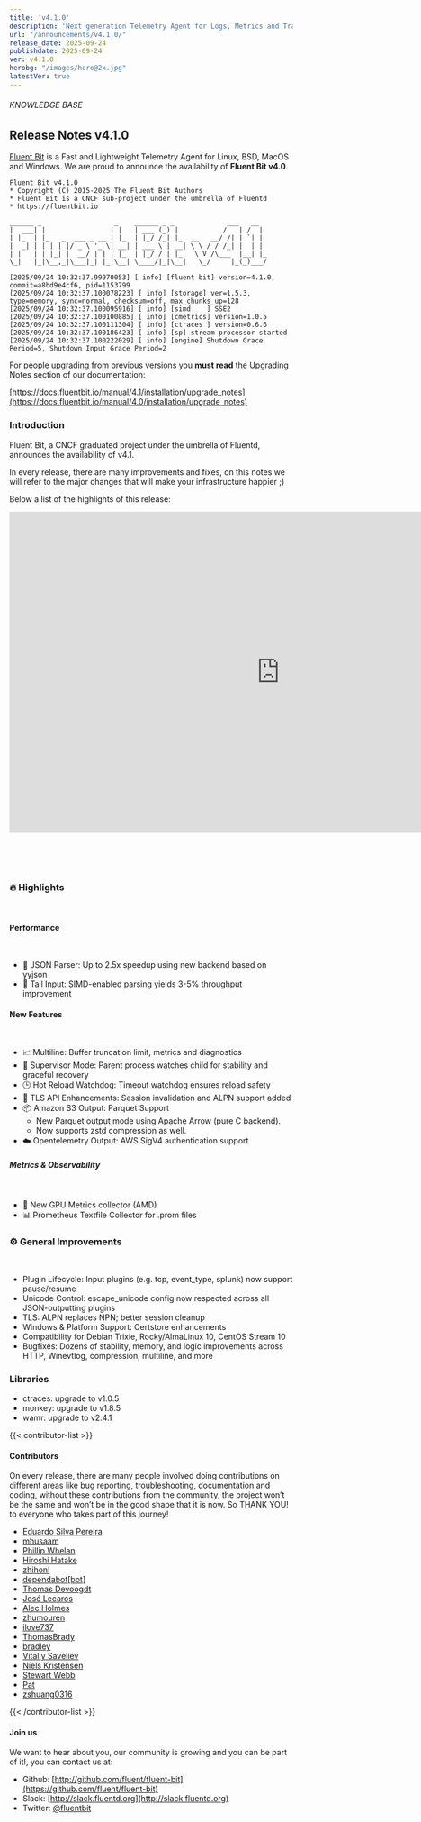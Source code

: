 ```yaml
---
title: 'v4.1.0'
description: 'Next generation Telemetry Agent for Logs, Metrics and Traces. '
url: "/announcements/v4.1.0/"
release_date: 2025-09-24
publishdate: 2025-09-24
ver: v4.1.0
herobg: "/images/hero@2x.jpg"
latestVer: true
---
```


###### KNOWLEDGE BASE

## Release Notes v4.1.0

[Fluent Bit](https://fluentbit.io) is a Fast and Lightweight Telemetry Agent for Linux, BSD, MacOS and Windows. We are proud to announce the availability of **Fluent Bit v4.0**.

```
Fluent Bit v4.1.0
* Copyright (C) 2015-2025 The Fluent Bit Authors
* Fluent Bit is a CNCF sub-project under the umbrella of Fluentd
* https://fluentbit.io

______ _                  _    ______ _ _             ___   __
|  ___| |                | |   | ___ (_) |           /   | /  |
| |_  | |_   _  ___ _ __ | |_  | |_/ /_| |_  __   __/ /| | `| |
|  _| | | | | |/ _ \ '_ \| __| | ___ \ | __| \ \ / / /_| |  | |
| |   | | |_| |  __/ | | | |_  | |_/ / | |_   \ V /\___  |__| |_
\_|   |_|\__,_|\___|_| |_|\__| \____/|_|\__|   \_/     |_(_)___/

[2025/09/24 10:32:37.99970053] [ info] [fluent bit] version=4.1.0, commit=a8bd9e4cf6, pid=1153799
[2025/09/24 10:32:37.100078223] [ info] [storage] ver=1.5.3, type=memory, sync=normal, checksum=off, max_chunks_up=128
[2025/09/24 10:32:37.100095916] [ info] [simd    ] SSE2
[2025/09/24 10:32:37.100100885] [ info] [cmetrics] version=1.0.5
[2025/09/24 10:32:37.100111304] [ info] [ctraces ] version=0.6.6
[2025/09/24 10:32:37.100186423] [ info] [sp] stream processor started
[2025/09/24 10:32:37.100222029] [ info] [engine] Shutdown Grace Period=5, Shutdown Input Grace Period=2
```

For people upgrading from previous versions you **must read** the Upgrading Notes section of our documentation:

[https://docs.fluentbit.io/manual/4.1/installation/upgrade_notes](https://docs.fluentbit.io/manual/4.0/installation/upgrade_notes)

### Introduction

Fluent Bit, a CNCF graduated project under the umbrella of Fluentd, announces the availability of v4.1.

In every release, there are many improvements and fixes, on this notes we will refer to the major changes that will make your infrastructure happier ;)

Below a list of the highlights of this release:

<iframe src="https://docs.google.com/presentation/d/e/2PACX-1vRbO9BYR7HxKn8LBeYK7mvWWuz9TY33C-34GJ8Sw0U4EKJ_X2MbIPIDTKVDg3bPCijAWoLU5DW5-Nup/pubembed?start=false&loop=false&delayms=3000" frameborder="0" width="960" height="569" allowfullscreen="true" mozallowfullscreen="true" webkitallowfullscreen="true"></iframe>

<br><br><br>

### 🔥 Highlights

<br>

#### Performance

<br>

- 🧠 JSON Parser: Up to 2.5x speedup using new backend based on yyjson
- 🦾 Tail Input: SIMD-enabled parsing yields 3-5% throughput improvement

#### New Features

<br>

- 📈 Multiline: Buffer truncation limit, metrics and diagnostics
- 🧩 Supervisor Mode: Parent process watches child for stability and graceful recovery
- 🕒 Hot Reload Watchdog: Timeout watchdog ensures reload safety
- 🔐 TLS API Enhancements: Session invalidation and ALPN support added
- 📦 Amazon S3 Output: Parquet Support
	- New Parquet output mode using Apache Arrow (pure C backend).
	- Now supports zstd compression as well.
- ☁️ Opentelemetry Output: AWS SigV4 authentication support

##### Metrics & Observability

<br>

- 🧠 New GPU Metrics collector (AMD)
- 📊 Prometheus Textfile Collector for .prom files

### ⚙️ General Improvements

<br>

- Plugin Lifecycle: Input plugins (e.g. tcp, event_type, splunk) now support pause/resume
- Unicode Control: escape_unicode config now respected across all JSON-outputting plugins
- TLS: ALPN replaces NPN; better session cleanup
- Windows & Platform Support: Certstore enhancements
- Compatibility for Debian Trixie, Rocky/AlmaLinux 10, CentOS Stream 10
- Bugfixes: Dozens of stability, memory, and logic improvements across HTTP, Winevtlog, compression, multiline, and more

### Libraries

- ctraces: upgrade to v1.0.5
- monkey: upgrade to v1.8.5
- wamr: upgrade to v2.4.1

{{< contributor-list >}}

#### Contributors

On every release, there are many people involved doing contributions on different areas like bug reporting, troubleshooting, documentation and coding, without these contributions from the community, the project won’t be the same and won’t be in the good shape that it is now. So THANK YOU! to everyone who takes part of this journey!

- [Eduardo Silva Pereira](https://github.com/edsiper)
- [mhusaam](https://github.com/mhusaam)
- [Phillip Whelan](https://github.com/pwhelan)
- [Hiroshi Hatake](https://github.com/cosmo0920)
- [zhihonl](https://github.com/zhihonl)
- [dependabot[bot]](https://github.com/apps/dependabot)
- [Thomas Devoogdt](https://github.com/ThomasDevoogdt)
- [José Lecaros](https://github.com/lecaros)
- [Alec Holmes](https://github.com/alecholmes)
- [zhumouren](https://github.com/mourenZhu)
- [ilove737](https://github.com/ilove737)
- [ThomasBrady](https://github.com/ThomasBrady)
- [bradley](https://github.com/stoksc)
- [Vitaliy Saveliev](https://github.com/milkrage)
- [Niels Kristensen](https://github.com/nielsek)
- [Stewart Webb](https://github.com/nuclearpidgeon)
- [Pat](https://github.com/patrick-stephens)
- [zshuang0316](https://github.com/zshuang0316)

{{< /contributor-list >}}

#### Join us

We want to hear about you, our community is growing and you can be part of it!, you can contact us at:

* Github: [http://github.com/fluent/fluent-bit](https://github.com/fluent/fluent-bit)
* Slack: [http://slack.fluentd.org](http://slack.fluentd.org)
* Twitter: [@fluentbit](https://twitter.com/fluentbit)
